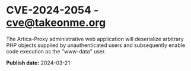 # CVE-2024-2054 - cve@takeonme.org

The Artica-Proxy administrative web application will deserialize arbitrary PHP objects supplied by unauthenticated users and subsequently enable code execution as the "www-data" user.

**Publish date:** 2024-03-21
